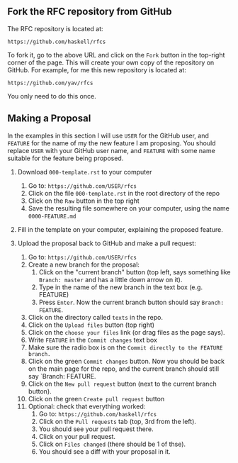 Fork the RFC repository from GitHub
-----------------------------------

The RFC repository is located at:

    https://github.com/haskell/rfcs

To fork it, go to the above URL and click on the `Fork` button in the
top-right corner of the page.  This will create your own copy of the repository
on GitHub.  For example, for me this new repository is located at:

    https://github.com/yav/rfcs

You only need to do this once.


Making a Proposal
-----------------

In the examples in this section I will use `USER` for the GitHub user,
and `FEATURE` for the name of my the new feature I am proposing.
You should replace `USER` with your GitHub user name, and `FEATURE` with
some name suitable for the feature being proposed.

  1. Download `000-template.rst` to your computer
      1. Go to: `https://github.com/USER/rfcs`
      1. Click on the file `000-template.rst` in the root directory of the repo
      2. Click on the `Raw` button in the top right
      3. Save the resulting file somewhere on your computer,
         using the name `0000-FEATURE.md`

  2. Fill in the template on your computer, explaining the proposed feature.

  3. Upload the proposal back to GitHub and make a pull request:
      1. Go to: `https://github.com/USER/rfcs`
      2. Create a new branch for the proposal:
         1. Click on the "current branch" button (top left, says something
            like `Branch: master` and has a little down arrow on it).
         2. Type in the name of the new branch in the text box
            (e.g. FEATURE)
         3. Press `Enter`.  Now the current branch button should say
            `Branch: FEATURE`.
      3. Click on the directory called `texts` in the repo.
      4. Click on the `Upload files` button (top right)
      5. Click on the `choose your files` link (or drag files as the page says).
      6. Write `FEATURE` in the `Commit changes` text box
      7. Make sure the radio box is on the
        `Commit directly to the FEATURE branch.`
      8. Click on the green `Commit changes` button.
         Now you should be back on the main page for the repo, and the
         current branch should still say `Branch: FEATURE.
      9. Click on the `New pull request` button
          (next to the current branch button).
      10. Click on the green `Create pull request` button
      11. Optional: check that everything worked:
          1. Go to: `https://github.com/haskell/rfcs`
          2. Click on the `Pull requests` tab (top, 3rd from the left).
          3. You should see your pull request there.
          4. Click on your pull request.
          5. Click on `Files changed` (there should be 1 of thse).
          6. You should see a diff with your proposal in it.











